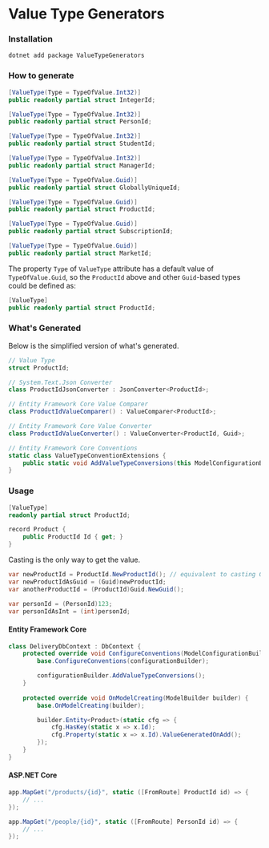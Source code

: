 # Value Type Generators

### Installation

```shell
dotnet add package ValueTypeGenerators
```

### How to generate

```csharp
[ValueType(Type = TypeOfValue.Int32)]
public readonly partial struct IntegerId;

[ValueType(Type = TypeOfValue.Int32)]
public readonly partial struct PersonId;

[ValueType(Type = TypeOfValue.Int32)]
public readonly partial struct StudentId;

[ValueType(Type = TypeOfValue.Int32)]
public readonly partial struct ManagerId;

[ValueType(Type = TypeOfValue.Guid)]
public readonly partial struct GloballyUniqueId;

[ValueType(Type = TypeOfValue.Guid)]
public readonly partial struct ProductId;

[ValueType(Type = TypeOfValue.Guid)]
public readonly partial struct SubscriptionId;

[ValueType(Type = TypeOfValue.Guid)]
public readonly partial struct MarketId;
```

The property `Type` of `ValueType` attribute has a default value of `TypeOfValue.Guid`,
so the `ProductId` above and other `Guid`-based types could be defined as:

```csharp
[ValueType]
public readonly partial struct ProductId;
```

### What's Generated

Below is the simplified version of what's generated.

```csharp
// Value Type
struct ProductId;

// System.Text.Json Converter
class ProductIdJsonConverter : JsonConverter<ProductId>;

// Entity Framework Core Value Comparer
class ProductIdValueComparer() : ValueComparer<ProductId>;

// Entity Framework Core Value Converter
class ProductIdValueConverter() : ValueConverter<ProductId, Guid>;

// Entity Framework Core Conventions
static class ValueTypeConventionExtensions {
    public static void AddValueTypeConversions(this ModelConfigurationBuilder config);
}
```

### Usage

```csharp
[ValueType]
readonly partial struct ProductId;

record Product {
    public ProductId Id { get; }
}
```

Casting is the only way to get the value.

```csharp
var newProductId = ProductId.NewProductId(); // equivalent to casting Guid.NewGuid() to ProductId
var newProductIdAsGuid = (Guid)newProductId;
var anotherProductId = (ProductId)Guid.NewGuid();

var personId = (PersonId)123;
var personIdAsInt = (int)personId;
```

#### Entity Framework Core
```csharp
class DeliveryDbContext : DbContext {
    protected override void ConfigureConventions(ModelConfigurationBuilder configurationBuilder) {
        base.ConfigureConventions(configurationBuilder);

        configurationBuilder.AddValueTypeConversions();
    }
    
    protected override void OnModelCreating(ModelBuilder builder) {
        base.OnModelCreating(builder);

        builder.Entity<Product>(static cfg => {
            cfg.HasKey(static x => x.Id);
            cfg.Property(static x => x.Id).ValueGeneratedOnAdd();
        });
    }
}
```

#### ASP.NET Core
```csharp
app.MapGet("/products/{id}", static ([FromRoute] ProductId id) => {
    // ...
});

app.MapGet("/people/{id}", static ([FromRoute] PersonId id) => {
    // ...
});
```